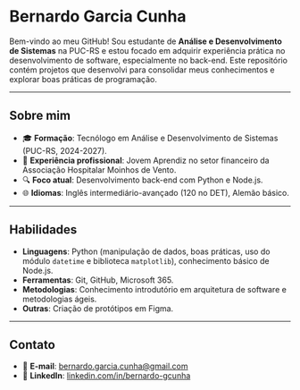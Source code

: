 # Bernardo Garcia Cunha

Bem-vindo ao meu GitHub! Sou estudante de **Análise e Desenvolvimento de Sistemas** na PUC-RS e estou focado em adquirir experiência prática no desenvolvimento de software, especialmente no back-end. Este repositório contém projetos que desenvolvi para consolidar meus conhecimentos e explorar boas práticas de programação.

---

## Sobre mim
- 🎓 **Formação**: Tecnólogo em Análise e Desenvolvimento de Sistemas (PUC-RS, 2024-2027).
- 💼 **Experiência profissional**: Jovem Aprendiz no setor financeiro da Associação Hospitalar Moinhos de Vento.
- 🔍 **Foco atual**: Desenvolvimento back-end com Python e Node.js.
- 🌐 **Idiomas**: Inglês intermediário-avançado (120 no DET), Alemão básico.

---

## Habilidades
- **Linguagens**: Python (manipulação de dados, boas práticas, uso do módulo `datetime` e biblioteca `matplotlib`), conhecimento básico de Node.js.
- **Ferramentas**: Git, GitHub, Microsoft 365.
- **Metodologias**: Conhecimento introdutório em arquitetura de software e metodologias ágeis.
- **Outras**: Criação de protótipos em Figma.

---

## Contato
- 📧 **E-mail**: [bernardo.garcia.cunha@gmail.com](mailto:bernardo.garcia.cunha@gmail.com)
- 💼 **LinkedIn**: [linkedin.com/in/bernardo-gcunha](https://www.linkedin.com/in/bernardo-gcunha)
